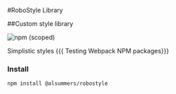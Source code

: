 #RoboStyle Library

##Custom style library

![npm (scoped)](https://img.shields.io/badge/npm-v2.0.0-blue.svg)

Simplistic styles {{{ Testing Webpack NPM packages}}}

### Install

```
npm install @alsummers/robostyle
```